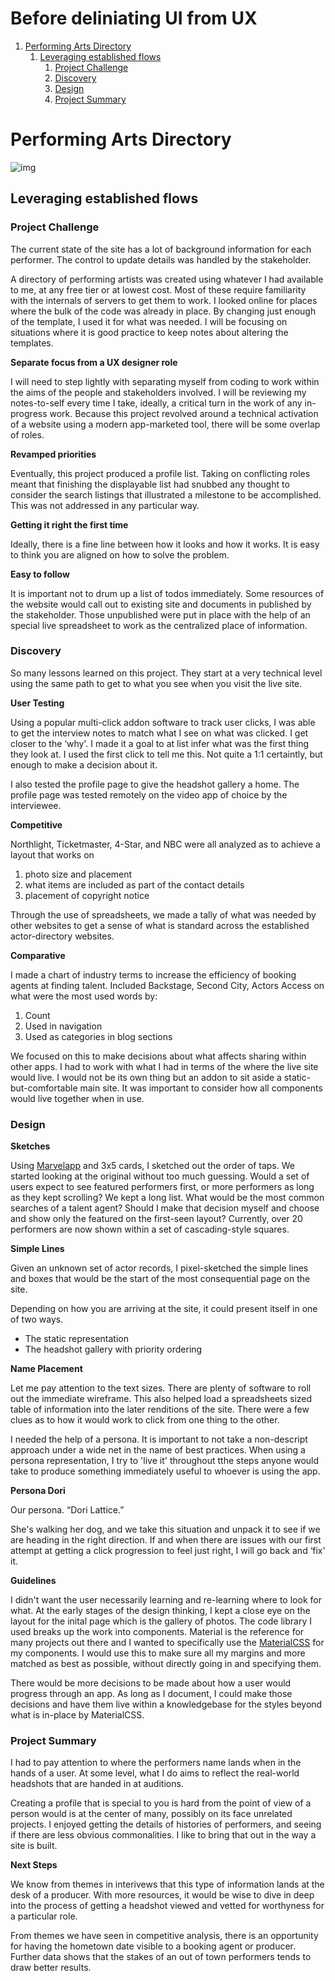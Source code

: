 # Before deliniating UI from UX


1.  [Performing Arts Directory](#orgcd87600)
    1.  [Leveraging established flows](#org27a69af)
        1.  [Project Challenge](#org4a642fb)
        2.  [Discovery](#orga3c38af)
        3.  [Design](#orgc3ccc08)
        4.  [Project Summary](#org6ef1e17)


<a id="orgcd87600"></a>

# Performing Arts Directory

![img](https://uploads-ssl.webflow.com/5d7d44d8cb34e46b7a9f7abb/5d7f05ea28ecca3bf6dc2a30_650_chicago%2Bel%2Bcorridor.JPG)


<a id="org27a69af"></a>

## Leveraging established flows


<a id="org4a642fb"></a>

### Project Challenge

The current state of the site has a lot of background information for
each performer. The control to update details was handled by the
stakeholder.

A directory of performing artists was created using whatever I had
available to me, at any free tier or at lowest cost. Most of these
require familiarity with the internals of servers to get them to work. I
looked online for places where the bulk of the code was already in
place. By changing just enough of the template, I used it for what was
needed. I will be focusing on situations where it is good practice to
keep notes about altering the templates.

**Separate focus from a UX designer role**

I will need to step lightly with separating myself from coding to work
within the aims of the people and stakeholders involved. I will be
reviewing my notes-to-self every time I take, ideally, a critical turn
in the work of any in-progress work. Because this project revolved
around a technical activation of a website using a modern app-marketed
tool, there will be some overlap of roles.

**Revamped priorities**

Eventually, this project produced a profile list. Taking on conflicting
roles meant that finishing the displayable list had snubbed any thought
to consider the search listings that illustrated a milestone to be
accomplished. This was not addressed in any particular way.

**Getting it right the first time**

Ideally, there is a fine line between how it looks and how it works. It
is easy to think you are aligned on how to solve the problem.

**Easy to follow**

It is important not to drum up a list of todos immediately. Some
resources of the website would call out to existing site and documents
in published by the stakeholder. Those unpublished were put in place
with the help of an special live spreadsheet to work as the centralized
place of information.


<a id="orga3c38af"></a>

### Discovery

So many lessons learned on this project. They start at a very technical
level using the same path to get to what you see when you visit the live
site.

**User Testing**

Using a popular multi-click addon software to track user clicks, I was
able to get the interview notes to match what I see on what was clicked.
I get closer to the ‘why'. I made it a goal to at list infer what was
the first thing they look at. I used the first click to tell me this.
Not quite a 1:1 certaintly, but enough to make a decision about it.

I also tested the profile page to give the headshot gallery a home. The
profile page was tested remotely on the video app of choice by the
interviewee.

**Competitive**

Northlight, Ticketmaster, 4-Star, and NBC were all analyzed as to
achieve a layout that works on

1.  photo size and placement
2.  what items are included as part of the contact details
3.  placement of copyright notice

Through the use of spreadsheets, we made a tally of what was needed by
other websites to get a sense of what is standard across the established
actor-directory websites.

**Comparative**

I made a chart of industry terms to increase the efficiency of booking
agents at finding talent. Included Backstage, Second City, Actors Access
on what were the most used words by:

1.  Count
2.  Used in navigation
3.  Used as categories in blog sections

We focused on this to make decisions about what affects sharing within
other apps. I had to work with what I had in terms of the where the live
site would live. I would not be its own thing but an addon to sit aside
a static-but-comfortable main site. It was important to consider how all
components would live together when in use.


<a id="orgc3ccc08"></a>

### Design

**Sketches**

Using [Marvelapp](<https://marvelapp.com/>) and 3x5 cards, I sketched out
the order of taps. We started looking at the original without too much
guessing. Would a set of users expect to see featured performers first,
or more performers as long as they kept scrolling? We kept a long list.
What would be the most common searches of a talent agent? Should I make
that decision myself and choose and show only the featured on the
first-seen layout? Currently, over 20 performers are now shown within a
set of cascading-style squares.

**Simple Lines**

Given an unknown set of actor records, I pixel-sketched the simple lines
and boxes that would be the start of the most consequential page on the
site.

Depending on how you are arriving at the site, it could present itself
in one of two ways.

-   The static representation
-   The headshot gallery with priority ordering

**Name Placement**

Let me pay attention to the text sizes. There are plenty of software to
roll out the immediate wireframe. This also helped load a spreadsheets
sized table of information into the later renditions of the site. There
were a few clues as to how it would work to click from one thing to the
other.

I needed the help of a persona. It is important to not take a
non-descript approach under a wide net in the name of best practices.
When using a persona representation, I try to 'live it' throughout tthe
steps anyone would take to produce something immediately useful to
whoever is using the app.

**Persona Dori**

Our persona. “Dori Lattice.”

She's walking her dog, and we take this situation and unpack it to see
if we are heading in the right direction. If and when there are issues
with our first attempt at getting a click progression to feel just
right, I will go back and ‘fix' it.

**Guidelines**

I didn't want the user necessarily learning and re-learning where to
look for what. At the early stages of the design thinking, I kept a
close eye on the layout for the inital page which is the gallery of
photos. The code library I used breaks up the work into components.
Material is the reference for many projects out there and I wanted to
specifically use the [MaterialCSS](offshoot) for my components. I would
use this to make sure all my margins and more matched as best as
possible, without directly going in and specifying them.

There would be more decisions to be made about how a user would progress
through an app. As long as I document, I could make those decisions and
have them live within a knowledgebase for the styles beyond what is
in-place by MaterialCSS.


<a id="org6ef1e17"></a>

### Project Summary

I had to pay attention to where the performers name lands when in the
hands of a user. At some level, what I do aims to reflect the real-world
headshots that are handed in at auditions.

Creating a profile that is special to you is hard from the point of view
of a person would is at the center of many, possibly on its face
unrelated projects. I enjoyed getting the details of histories of
performers, and seeing if there are less obvious commonalities. I like
to bring that out in the way a site is built.

**Next Steps**

We know from themes in interivews that this type of information lands at
the desk of a producer. With more resources, it would be wise to dive in
deep into the process of getting a headshot viewed and vetted for
worthyness for a particular role.

From themes we have seen in competitive analysis, there is an
opportunity for having the hometown date visible to a booking agent or
producer. Further data shows that the stakes of an out of town
performers tends to draw better results.

